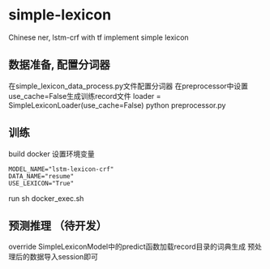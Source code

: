 # simple-lexicon
Chinese ner, lstm-crf with tf implement simple lexicon

## 数据准备, 配置分词器
在simple_lexicon_data_process.py文件配置分词器
在preprocessor中设置use_cache=False生成训练record文件
loader = SimpleLexiconLoader(use_cache=False)
python preprocessor.py

## 训练
build docker
设置环境变量
```shell
MODEL_NAME="lstm-lexicon-crf"
DATA_NAME="resume"
USE_LEXICON="True"
```
run sh docker_exec.sh

## 预测推理 （待开发）
override SimpleLexiconModel中的predict函数加载record目录的词典生成
预处理后的数据导入session即可